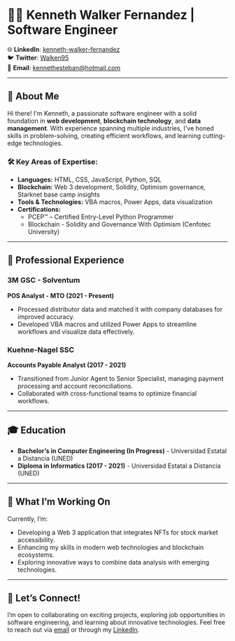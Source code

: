 # 👨‍💻 Kenneth Walker Fernandez | Software Engineer

🌐 **LinkedIn**: [kenneth-walker-fernandez](https://www.linkedin.com/in/kenneth-walker-fernandez/)  
🐦 **Twitter**: [Walken95](https://x.com/Walken95)  
📧 **Email**: kennethesteban@hotmail.com

---

## 👋 About Me

Hi there! I'm Kenneth, a passionate software engineer with a solid foundation in **web development**, **blockchain technology**, and **data management**. With experience spanning multiple industries, I've honed skills in problem-solving, creating efficient workflows, and learning cutting-edge technologies.

### 🛠️ Key Areas of Expertise:

- **Languages:** HTML, CSS, JavaScript, Python, SQL
- **Blockchain:** Web 3 development, Solidity, Optimism governance, Starknet base camp insights
- **Tools & Technologies:** VBA macros, Power Apps, data visualization
- **Certifications:**
  - PCEP™ – Certified Entry-Level Python Programmer
  - Blockchain - Solidity and Governance With Optimism (Cenfotec University)

---

## 💼 Professional Experience

### 3M GSC - Solventum

**POS Analyst - MTO (2021 - Present)**

- Processed distributor data and matched it with company databases for improved accuracy.
- Developed VBA macros and utilized Power Apps to streamline workflows and visualize data effectively.

### Kuehne-Nagel SSC

**Accounts Payable Analyst (2017 - 2021)**

- Transitioned from Junior Agent to Senior Specialist, managing payment processing and account reconciliations.
- Collaborated with cross-functional teams to optimize financial workflows.

---

## 🎓 Education

- **Bachelor’s in Computer Engineering (In Progress)** - Universidad Estatal a Distancia (UNED)
- **Diploma in Informatics (2017 - 2021)** - Universidad Estatal a Distancia (UNED)

---

## 🚀 What I’m Working On

Currently, I’m:

- Developing a Web 3 application that integrates NFTs for stock market accessibility.
- Enhancing my skills in modern web technologies and blockchain ecosystems.
- Exploring innovative ways to combine data analysis with emerging technologies.

---

## 🌟 Let’s Connect!

I’m open to collaborating on exciting projects, exploring job opportunities in software engineering, and learning about innovative technologies. Feel free to reach out via [email](mailto:kennethesteban@hotmail.com) or through my [LinkedIn](https://www.linkedin.com/in/kenneth-walker-fernandez/).
